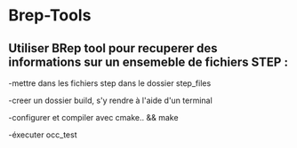 # Brep-Tools
## Utiliser BRep tool pour recuperer des informations sur un ensemeble de fichiers STEP :

-mettre dans les fichiers step dans le dossier step_files

-creer un dossier build, s'y rendre à l'aide d'un terminal

-configurer et compiler avec cmake.. && make

-éxecuter occ_test
